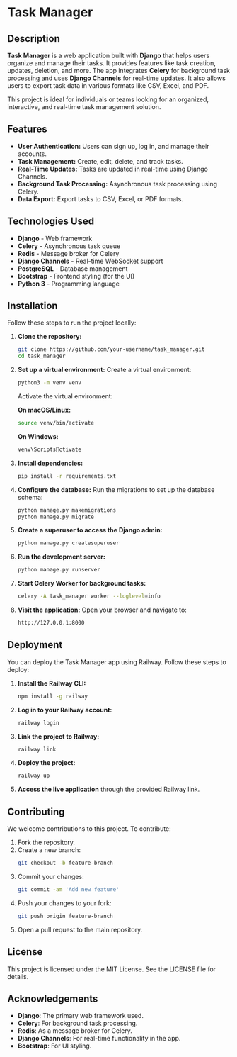 
# Task Manager

## Description

**Task Manager** is a web application built with **Django** that helps users organize and manage their tasks. It provides features like task creation, updates, deletion, and more. The app integrates **Celery** for background task processing and uses **Django Channels** for real-time updates. It also allows users to export task data in various formats like CSV, Excel, and PDF.

This project is ideal for individuals or teams looking for an organized, interactive, and real-time task management solution.

## Features

- **User Authentication:** Users can sign up, log in, and manage their accounts.
- **Task Management:** Create, edit, delete, and track tasks.
- **Real-Time Updates:** Tasks are updated in real-time using Django Channels.
- **Background Task Processing:** Asynchronous task processing using Celery.
- **Data Export:** Export tasks to CSV, Excel, or PDF formats.

## Technologies Used

- **Django** - Web framework
- **Celery** - Asynchronous task queue
- **Redis** - Message broker for Celery
- **Django Channels** - Real-time WebSocket support
- **PostgreSQL** - Database management
- **Bootstrap** - Frontend styling (for the UI)
- **Python 3** - Programming language

## Installation

Follow these steps to run the project locally:

1. **Clone the repository:**
   ```bash
   git clone https://github.com/your-username/task_manager.git
   cd task_manager
   ```

2. **Set up a virtual environment:**
   Create a virtual environment:
   ```bash
   python3 -m venv venv
   ```

   Activate the virtual environment:

   **On macOS/Linux:**
   ```bash
   source venv/bin/activate
   ```

   **On Windows:**
   ```bash
   venv\Scriptsctivate
   ```

3. **Install dependencies:**
   ```bash
   pip install -r requirements.txt
   ```

4. **Configure the database:**
   Run the migrations to set up the database schema:
   ```bash
   python manage.py makemigrations
   python manage.py migrate
   ```

5. **Create a superuser to access the Django admin:**
   ```bash
   python manage.py createsuperuser
   ```

6. **Run the development server:**
   ```bash
   python manage.py runserver
   ```

7. **Start Celery Worker for background tasks:**
   ```bash
   celery -A task_manager worker --loglevel=info
   ```

8. **Visit the application:**
   Open your browser and navigate to:
   ```bash
   http://127.0.0.1:8000
   ```

## Deployment

You can deploy the Task Manager app using Railway. Follow these steps to deploy:

1. **Install the Railway CLI:**
   ```bash
   npm install -g railway
   ```

2. **Log in to your Railway account:**
   ```bash
   railway login
   ```

3. **Link the project to Railway:**
   ```bash
   railway link
   ```

4. **Deploy the project:**
   ```bash
   railway up
   ```

5. **Access the live application** through the provided Railway link.

## Contributing

We welcome contributions to this project. To contribute:

1. Fork the repository.
2. Create a new branch:
   ```bash
   git checkout -b feature-branch
   ```
3. Commit your changes:
   ```bash
   git commit -am 'Add new feature'
   ```
4. Push your changes to your fork:
   ```bash
   git push origin feature-branch
   ```
5. Open a pull request to the main repository.

## License

This project is licensed under the MIT License. See the LICENSE file for details.

## Acknowledgements

- **Django**: The primary web framework used.
- **Celery**: For background task processing.
- **Redis**: As a message broker for Celery.
- **Django Channels**: For real-time functionality in the app.
- **Bootstrap**: For UI styling.
